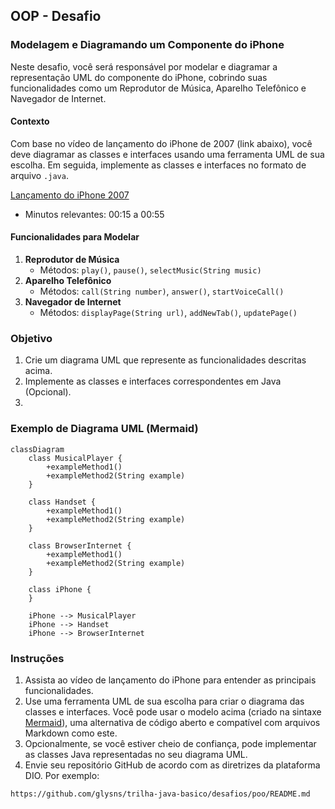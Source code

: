 ## OOP - Desafio

### Modelagem e Diagramando um Componente do iPhone

Neste desafio, você será responsável por modelar e diagramar a representação UML do componente do iPhone, cobrindo suas funcionalidades como um Reprodutor de Música, Aparelho Telefônico e Navegador de Internet.

#### Contexto
Com base no vídeo de lançamento do iPhone de 2007 (link abaixo), você deve diagramar as classes e interfaces usando uma ferramenta UML de sua escolha. Em seguida, implemente as classes e interfaces no formato de arquivo `.java`.

[Lançamento do iPhone 2007](https://www.youtube.com/watch?v=9ou608QQRq8)
- Minutos relevantes: 00:15 a 00:55

#### Funcionalidades para Modelar
1. **Reprodutor de Música**
    - Métodos: `play()`, `pause()`, `selectMusic(String music)`
2. **Aparelho Telefônico**
    - Métodos: `call(String number)`, `answer()`, `startVoiceCall()`
3. **Navegador de Internet**
    - Métodos: `displayPage(String url)`, `addNewTab()`, `updatePage()`

### Objetivo
1. Crie um diagrama UML que represente as funcionalidades descritas acima.
2. Implemente as classes e interfaces correspondentes em Java (Opcional).
3. 
### Exemplo de Diagrama UML (Mermaid)
```mermaid
classDiagram
    class MusicalPlayer {
        +exampleMethod1()
        +exampleMethod2(String example)
    }

    class Handset {
        +exampleMethod1()
        +exampleMethod2(String example)
    }

    class BrowserInternet {
        +exampleMethod1()
        +exampleMethod2(String example)
    }

    class iPhone {
    }

    iPhone --> MusicalPlayer
    iPhone --> Handset
    iPhone --> BrowserInternet
```

### Instruções
1. Assista ao vídeo de lançamento do iPhone para entender as principais funcionalidades.
2. Use uma ferramenta UML de sua escolha para criar o diagrama das classes e interfaces. Você pode usar o modelo acima (criado na sintaxe [Mermaid](https://mermaid.js.org/)), uma alternativa de código aberto e compatível com arquivos Markdown como este.
3. Opcionalmente, se você estiver cheio de confiança, pode implementar as classes Java representadas no seu diagrama UML.
4. Envie seu repositório GitHub de acordo com as diretrizes da plataforma DIO. Por exemplo:

```bash
https://github.com/glysns/trilha-java-basico/desafios/poo/README.md
````
